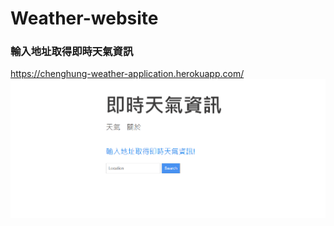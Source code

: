 # Weather-website
### 輸入地址取得即時天氣資訊
<https://chenghung-weather-application.herokuapp.com/>
![image](https://github.com/ChiangChengHung/Weather-website/blob/main/weather1.png)
